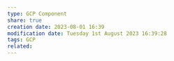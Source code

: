 ```yaml
---
type: GCP Component 
share: true
creation date: 2023-08-01 16:39
modification date: Tuesday 1st August 2023 16:39:28
tags: GCP
related:
---
```



